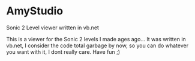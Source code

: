 # AmyStudio
Sonic 2 Level viewer written in vb.net

This is a viewer for the Sonic 2 levels I made ages ago... It was written in vb.net, I consider the code total garbage by now, so you can do whatever you want with it, I dont really care. Have fun ;)
